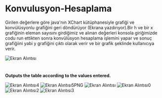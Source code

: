 # Konvulusyon-Hesaplama
Girilen değerlere göre java'nın XChart kütüphanesiyle  grafiği ve konvülüsyonlu grafiğini geri döndürüyor (Ekrana yazdırıyor).Bir h ve bir x grafiğinin eleman sayısını girdiğimiz ve alınan değerleri konsola giriğimizde codu run ettikten sonra konvülüsyon hesaplama işlemini yapar  ve sonuç grafiğiini yabi  y grafiğini çıktı olarak verir ve bir grafik şeklinde kullanıcıya verir. 

![Ekran Alıntısı](https://user-images.githubusercontent.com/57585087/85200416-d3521d00-b2ff-11ea-9559-b7ca6636673a.PNG)


# 

**Outputs the table according to the values entered.**


![Ekran Alıntısı4](https://user-images.githubusercontent.com/57585087/85200435-00063480-b300-11ea-85dd-60ab3e3dbe54.PNG)
![Ekran Alıntısı5PNG](https://user-images.githubusercontent.com/57585087/85200436-01376180-b300-11ea-8394-02c5c7e37113.PNG)
![Ekran Alıntısı](https://user-images.githubusercontent.com/57585087/85200437-01376180-b300-11ea-945b-c6987ac21632.PNG)
![Ekran Alıntısı0](https://user-images.githubusercontent.com/57585087/85200438-01cff800-b300-11ea-8447-6f074748a194.PNG)
![Ekran Alıntısı2](https://user-images.githubusercontent.com/57585087/85200439-03012500-b300-11ea-8b90-2cb47c24a41d.PNG)
![Ekran Alıntısı3](https://user-images.githubusercontent.com/57585087/85200440-03012500-b300-11ea-84ed-2311259ce53b.PNG)
